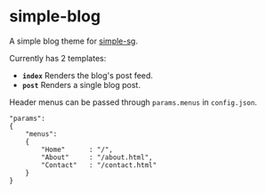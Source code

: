# simple-blog
A simple blog theme for [simple-sg](https://github.com/fdvrxt/simple-sg). 

Currently has 2 templates:
   - **`index`** Renders the blog's post feed.
   - **`post`** Renders a single blog post.

Header menus can be passed through `params.menus` in `config.json`.
```
"params": 
{
	"menus": 
	{
		"Home"		: "/",
		"About"		: "/about.html",
		"Contact"	: "/contact.html"
	}
}
```

